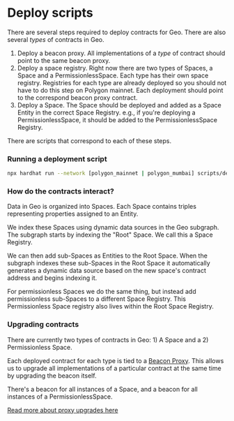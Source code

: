 # Deploy scripts

There are several steps required to deploy contracts for Geo. There are also several _types_ of contracts in Geo.

1. Deploy a beacon proxy. All implementations of a _type_ of contract should point to the same beacon proxy.
2. Deploy a space registry. Right now there are two types of Spaces, a Space and a PermissionlessSpace. Each type has their own space registry. Registries for each type are already deployed so you should not have to do this step on Polygon mainnet. Each deployment should point to the correspond beacon proxy contract.
3. Deploy a Space. The Space should be deployed and added as a Space Entity in the correct Space Registry. e.g., if you're deploying a PermissionlessSpace, it should be added to the PermissionlessSpace Registry.

There are scripts that correspond to each of these steps.

### Running a deployment script

```sh
npx hardhat run --network [polygon_mainnet | polygon_mumbai] scripts/deploy-permissionless-space-beacon
```

### How do the contracts interact?

Data in Geo is organized into Spaces. Each Space contains triples representing properties assigned to an Entity.

We index these Spaces using dynamic data sources in the Geo subgraph. The subgraph starts by indexing the "Root" Space. We call this a Space Registry.

We can then add sub-Spaces as Entities to the Root Space. When the subgraph indexes these sub-Spaces in the Root Space it automatically generates a dynamic data source based on the new space's contract address and begins indexing it.

For permissionless Spaces we do the same thing, but instead add permissionless sub-Spaces to a different Space Registry. This Permissionless Space registry also lives within the Root Space Registry.

### Upgrading contracts

There are currently two types of contracts in Geo: 1) A Space and a 2) Permissionless Space.

Each deployed contract for each type is tied to a [Beacon Proxy](https://docs.openzeppelin.com/contracts/3.x/api/proxy). This allows us to upgrade all implementations of a particular contract at the same time by upgrading the beacon itself.

There's a beacon for all instances of a Space, and a beacon for all instances of a PermissionlessSpace.

[Read more about proxy upgrades here](https://docs.openzeppelin.com/upgrades-plugins/1.x/proxies)
